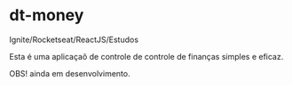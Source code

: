 # dt-money 

Ignite/Rocketseat/ReactJS/Estudos

Esta é uma aplicaçaõ de controle de controle de finanças simples e eficaz.

OBS! ainda em desenvolvimento.
